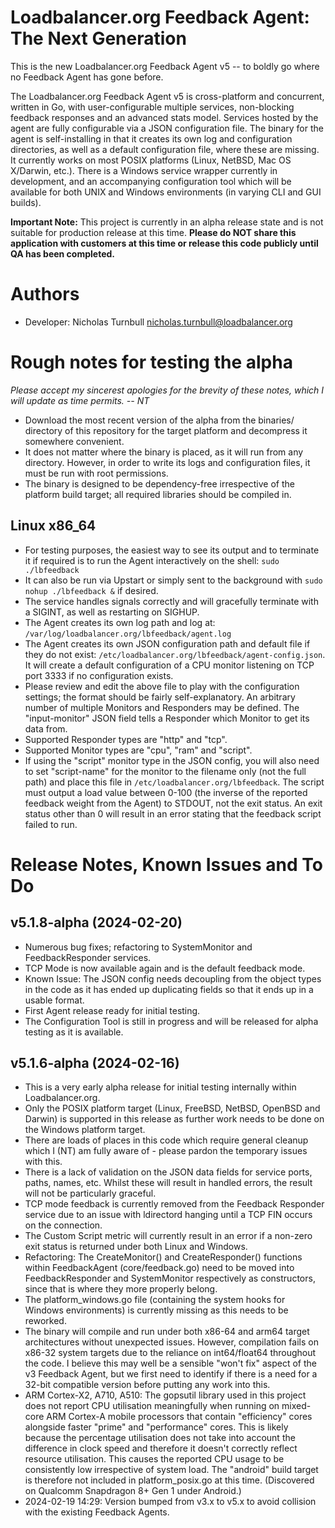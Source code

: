 # Loadbalancer.org Feedback Agent: The Next Generation

This is the new Loadbalancer.org Feedback Agent v5 -- to boldly go where no Feedback Agent has gone before. 

The Loadbalancer.org Feedback Agent v5 is cross-platform and concurrent, written in Go, with user-configurable multiple services, non-blocking feedback responses and an advanced stats model. Services hosted by the agent are fully configurable via a JSON configuration file. The binary for the agent is self-installing in that it creates its own log and configuration directories, as well as a default configuration file, where these are missing. It currently works on most POSIX platforms (Linux, NetBSD, Mac OS X/Darwin, etc.). There is a Windows service wrapper currently in development, and an accompanying configuration tool which will be available for both UNIX and Windows environments (in varying CLI and GUI builds).

**Important Note:** This project is currently in an alpha release state and is not suitable for production release at this time.
**Please do NOT share this application with customers at this time or release this code publicly until QA has been completed.**

# Authors
- Developer: Nicholas Turnbull <nicholas.turnbull@loadbalancer.org>

# Rough notes for testing the alpha
*Please accept my sincerest apologies for the brevity of these notes, which I will update as time permits. -- NT*
- Download the most recent version of the alpha from the binaries/ directory of this repository for the target platform and decompress it somewhere convenient.
- It does not matter where the binary is placed, as it will run from any directory. However, in order to write its logs and configuration files, it must be run with root permissions.
- The binary is designed to be dependency-free irrespective of the platform build target; all required libraries should be compiled in.
## Linux x86_64
- For testing purposes, the easiest way to see its output and to terminate it if required is to run the Agent interactively on the shell: `sudo ./lbfeedback`
- It can also be run via Upstart or simply sent to the background with `sudo nohup ./lbfeedback &` if desired.
- The service handles signals correctly and will gracefully terminate with a SIGINT, as well as restarting on SIGHUP.
- The Agent creates its own log path and log at: `/var/log/loadbalancer.org/lbfeedback/agent.log`
- The Agent creates its own JSON configuration path and default file if they do not exist: `/etc/loadbalancer.org/lbfeedback/agent-config.json`. It will create a default configuration of a CPU monitor listening on TCP port 3333 if no configuration exists.
- Please review and edit the above file to play with the configuration settings; the format should be fairly self-explanatory. An arbitrary number of multiple Monitors and Responders may be defined. The "input-monitor" JSON field tells a Responder which Monitor to get its data from.
- Supported Responder types are "http" and "tcp".
- Supported Monitor types are "cpu", "ram" and "script".
- If using the "script" monitor type in the JSON config, you will also need to set "script-name" for the monitor to the filename only (not the full path) and place this file in `/etc/loadbalancer.org/lbfeedback`. The script must output a load value between 0-100 (the inverse of the reported feedback weight from the Agent) to STDOUT, not the exit status. An exit status other than 0 will result in an error stating that the feedback script failed to run.

# Release Notes, Known Issues and To Do

## v5.1.8-alpha (2024-02-20)
- Numerous bug fixes; refactoring to SystemMonitor and FeedbackResponder services.
- TCP Mode is now available again and is the default feedback mode.
- Known Issue: The JSON config needs decoupling from the object types in the code as it has ended up duplicating fields so that it ends up in a usable format.
- First Agent release ready for initial testing.
- The Configuration Tool is still in progress and will be released for alpha testing as it is available.

## v5.1.6-alpha (2024-02-16)
- This is a very early alpha release for initial testing internally within Loadbalancer.org.
- Only the POSIX platform target (Linux, FreeBSD, NetBSD, OpenBSD and Darwin) is supported in this release as further work needs to be done on the Windows platform target.
- There are loads of places in this code which require general cleanup which I (NT) am fully aware of - please pardon the temporary issues with this.
- There is a lack of validation on the JSON data fields for service ports, paths, names, etc. Whilst these will result in handled errors, the result will not be particularly graceful.
- TCP mode feedback is currently removed from the Feedback Responder service due to an issue with ldirectord hanging until a TCP FIN occurs on the connection.
- The Custom Script metric will currently result in an error if a non-zero exit status is returned under both Linux and Windows.
- Refactoring: The CreateMonitor() and CreateResponder() functions within FeedbackAgent (core/feedback.go) need to be moved into FeedbackResponder and SystemMonitor respectively as constructors, since that is where they more properly belong.
- The platform_windows.go file (containing the system hooks for Windows environments) is currently missing as this needs to be reworked.
- The binary will compile and run under both x86-64 and arm64 target architectures without unexpected issues. However, compilation fails on x86-32 system targets due to the reliance on int64/float64 throughout the code. I believe this may well be a sensible "won't fix" aspect of the v3 Feedback Agent, but we first need to identify if there is a need for a 32-bit compatible version before putting any work into this.
- ARM Cortex-X2, A710, A510: The gopsutil library used in this project does not report CPU utilisation meaningfully when running on mixed-core ARM Cortex-A mobile processors that contain "efficiency" cores alongside faster "prime" and "performance" cores. This is likely because the percentage utilisation does not take into account the difference in clock speed and therefore it doesn't correctly reflect resource utilisation. This causes the reported CPU usage to be consistently low irrespective of system load. The "android" build target is therefore not included in platform_posix.go at this time. (Discovered on Qualcomm Snapdragon 8+ Gen 1 under Android.)
- 2024-02-19 14:29: Version bumped from v3.x to v5.x to avoid collision with the existing Feedback Agents.
